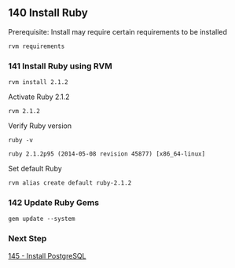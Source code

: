 ## 140 Install Ruby

Prerequisite: Install may require certain requirements to be installed

```
rvm requirements
```

### 141 Install Ruby using RVM

```
rvm install 2.1.2
```

Activate Ruby 2.1.2

```
rvm 2.1.2
```

Verify Ruby version

```
ruby -v
```

```console
ruby 2.1.2p95 (2014-05-08 revision 45877) [x86_64-linux]
```

Set default Ruby

```
rvm alias create default ruby-2.1.2
```

### 142 Update Ruby Gems

```
gem update --system
```

### Next Step

[145 - Install PostgreSQL](https://github.com/sleepepi/sleepepi/tree/master/virtual-machines/145-install-postgresql.md)
